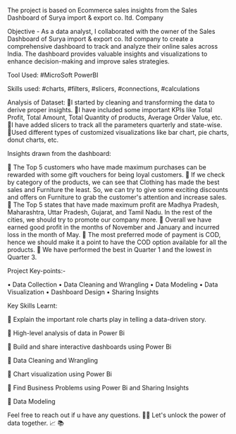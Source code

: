 The project is based on Ecommerce sales insights from the Sales Dashboard of Surya import & export co. ltd. Company

Objective - As a data analyst, I collaborated with the owner of the Sales Dashboard of Surya import & export co. ltd company to create a comprehensive dashboard to track and analyze their online sales across India. The dashboard provides valuable insights and visualizations to enhance decision-making and improve sales strategies.

Tool Used: #MicroSoft PowerBI

Skills used: #charts, #filters, #slicers, #connections, #calculations

Analysis of Dataset:
🔹I started by cleaning and transforming the data to derive proper insights.
🔹I have included some important KPIs like Total Profit, Total Amount, Total Quantity of products, Average Order Value, etc.
🔹I have added slicers to track all the parameters quarterly and state-wise.
🔹Used different types of customized visualizations like bar chart, pie charts, donut charts, etc.

Insights drawn from the dashboard:

🔹 The Top 5 customers who have made maximum purchases can be rewarded with some gift vouchers for being loyal customers.
🔹 If we check by category of the products, we can see that Clothing has made the best sales and Furniture the least. So, we can try to give some exciting discounts and offers on Furniture to grab the customer's attention and increase sales.
🔹 The Top 5 states that have made maximum profit are Madhya Pradesh, Maharashtra, Uttar Pradesh, Gujarat, and Tamil Nadu. In the rest of the cities, we should try to promote our company more.
🔹 Overall we have earned good profit in the months of November and January and incurred loss in the month of May.
🔹 The most preferred mode of payment is COD, hence we should make it a point to have the COD option available for all the products.
🔹 We have performed the best in Quarter 1 and the lowest in Quarter 3.

Project Key-points:-

• Data Collection
• Data Cleaning and Wrangling
• Data Modeling
• Data Visualization
• Dashboard Design
• Sharing Insights


Key Skills Learnt:

🔑 Explain the important role charts play in telling a data-driven story.

🔑 High-level analysis of data in Power Bi

🔑 Build and share interactive dashboards using Power Bi

🔑 Data Cleaning and Wrangling

🔑 Chart visualization using Power Bi

🔑 Find Business Problems using Power Bi and Sharing Insights

🔑 Data Modeling


Feel free to reach out if u have any questions. 👩‍💻 Let's unlock the power of data together. 📈 📚
